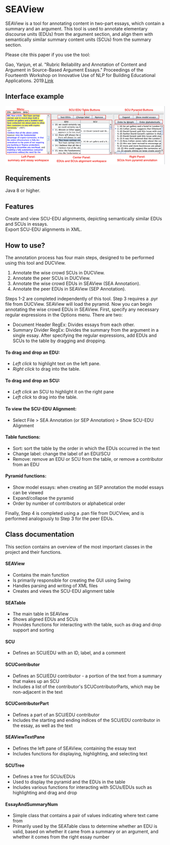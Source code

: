 # SEAView

SEAView is a tool for annotating content in two-part essays, which contain a summary and an argument. This tool is used to annotate elementary discourse units (EDUs) from the argument section, and align them with semantically similar summary content units (SCUs) from the summary section. 

Please cite this paper if you use the tool:

Gao, Yanjun, et al. "Rubric Reliability and Annotation of Content and Argument in Source-Based Argument Essays." Proceedings of the Fourteenth Workshop on Innovative Use of NLP for Building Educational Applications. 2019.[Link](https://www.aclweb.org/anthology/W19-44#page=523)

## Interface example
![SEAView](img/seaview.png)

## Requirements
Java 8 or higher.

## Features
Create and view SCU-EDU alignments, depicting semantically similar EDUs and SCUs in essays. <br />
Export SCU-EDU alignments in XML.

## How to use?
The annotation process has four main steps, designed to be performed using this tool and DUCView.
1. Annotate the wise crowd SCUs in DUCView.
2. Annotate the peer SCUs in DUCView.
3. Annotate the wise crowd EDUs in SEAView (SEA Annotation).
4. Annotate the peer EDUs in SEAView (SEP Annotation).

Steps 1-2 are completed independently of this tool. Step 3 requires a .pyr file from DUCView. SEAView will load the pyramid. Now you can begin annotating the wise crowd EDUs in SEAView. First, specify any necessary regular expressions in the Options menu. There are two:
- Document Header RegEx: Divides essays from each other.
- Summary Divider RegEx: Divides the summary from the argument in a single essay.
After specifying the regular expressions, add EDUs and SCUs to the table by dragging and dropping.<br />
#### To drag and drop an EDU:
- *Left click* to highlight text on the left pane.
- *Right click* to drag into the table.
#### To drag and drop an SCU:
- *Left click* an SCU to highlight it on the right pane
- *Left click* to drag into the table.
#### To view the SCU-EDU Alignment:
- Select File > SEA Annotation (or SEP Annotation) > Show SCU-EDU Alignment
#### Table functions:
- Sort: sort the table by the order in which the EDUs occurred in the text
- Change label: change the label of an EDU/SCU
- Remove: remove an EDU or SCU from the table, or remove a contributor from an EDU
#### Pyramid functions:
- Show model essays: when creating an SEP annotation the model essays can be viewed
- Expand/collapse the pyramid
- Order by number of contributors or alphabetical order

Finally, Step 4 is completed using a .pan file from DUCView, and is performed analogously to Step 3 for the peer EDUs.

## Class documentation
This section contains an overview of the most important classes in the project and their functions. <br />

#### SEAView
- Contains the main function
- Is primarily responsible for creating the GUI using Swing
- Handles parsing and writing of XML files
- Creates and views the SCU-EDU alignment table
#### SEATable
- The main table in SEAView
- Shows aligned EDUs and SCUs
- Provides functions for interacting with the table, such as drag and drop support and sorting
#### SCU
- Defines an SCU/EDU with an ID, label, and a comment
#### SCUContributor
- Defines an SCU/EDU contributor - a portion of the text from a summary that makes up an SCU
- Includes a list of the contributor's SCUContributorParts, which may be non-adjacent in the text
#### SCUContributorPart
- Defines a part of an SCU/EDU contributor
- Includes the starting and ending indices of the SCU/EDU contributor in the essay, as well as the text
#### SEAViewTextPane
- Defines the left pane of SEAView, containing the essay text
- Includes functions for displaying, highlighting, and selecting text
#### SCUTree
- Defines a tree for SCUs/EDUs
- Used to display the pyramid and the EDUs in the table
- Includes various functions for interacting with SCUs/EDUs such as highlighting and drag and drop
#### EssayAndSummaryNum
- Simple class that contains a pair of values indicating where text came from
- Primarily used by the SEATable class to determine whether an EDU is valid, based on whether it came from a summary or an argument, and whether it comes from the right essay number
